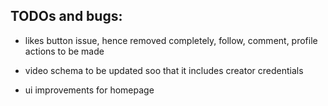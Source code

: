 ## TODOs and bugs:

- likes button issue, hence removed completely, 
follow, comment, profile actions to be made

- video schema to be updated soo that it includes creator credentials

- ui improvements for homepage